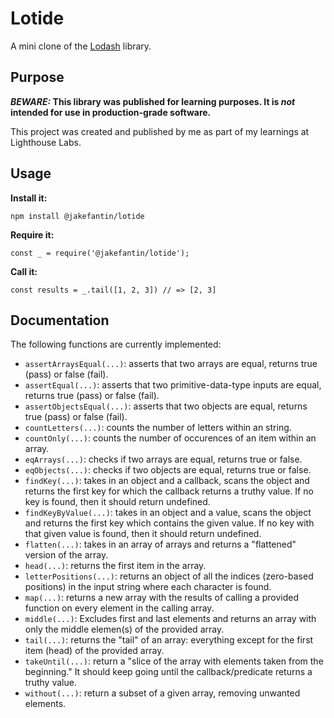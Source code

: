 # Lotide

A mini clone of the [Lodash](https://lodash.com) library.

## Purpose

**_BEWARE:_ This library was published for learning purposes. It is _not_ intended for use in production-grade software.**

This project was created and published by me as part of my learnings at Lighthouse Labs. 

## Usage

**Install it:**

`npm install @jakefantin/lotide`

**Require it:**

`const _ = require('@jakefantin/lotide');`

**Call it:**

`const results = _.tail([1, 2, 3]) // => [2, 3]`

## Documentation

The following functions are currently implemented:

* `assertArraysEqual(...)`: asserts that two arrays are equal, returns true (pass) or false (fail).
* `assertEqual(...)`: asserts that two primitive-data-type inputs are equal, returns true (pass) or false (fail).
* `assertObjectsEqual(...)`: asserts that two objects are equal, returns true (pass) or false (fail).
* `countLetters(...)`: counts the number of letters within an string.
* `countOnly(...)`: counts the number of occurences of an item within an array.
* `eqArrays(...)`: checks if two arrays are equal, returns true or false.
* `eqObjects(...)`: checks if two objects are equal, returns true or false.
* `findKey(...)`:  takes in an object and a callback, scans the object and returns the first key for which the callback returns a truthy value. If no key is found, then it should return undefined.
* `findKeyByValue(...)`: takes in an object and a value, scans the object and returns the first key which contains the given value. If no key with that given value is found, then it should return undefined.
* `flatten(...)`: takes in an array of arrays and returns a "flattened" version of the array.
* `head(...)`: returns the first item in the array.
* `letterPositions(...)`: returns an object of all the indices (zero-based positions) in the input string where each character is found.
* `map(...)`: returns a new array with the results of calling a provided function on every element in the calling array.
* `middle(...)`: Excludes first and last elements and returns an array with only the middle elemen(s) of the provided array.
* `tail(...)`: returns the "tail" of an array: everything except for the first item (head) of the provided array.
* `takeUntil(...)`: return a "slice of the array with elements taken from the beginning." It should keep going until the callback/predicate returns a truthy value.
* `without(...)`: return a subset of a given array, removing unwanted elements.
